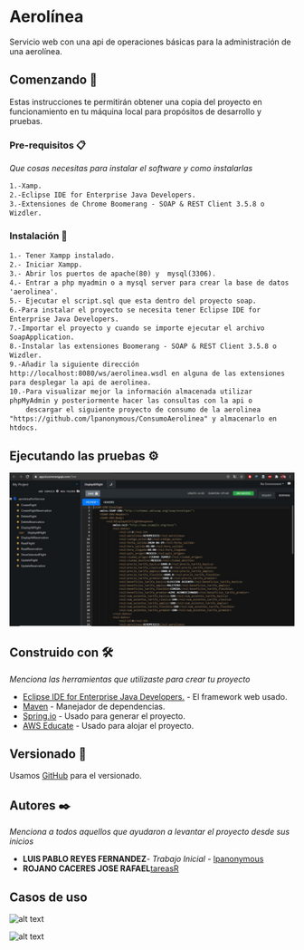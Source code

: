 # Aerolínea

Servicio web con una api de operaciones básicas para la administración de una aerolínea.

## Comenzando 🚀

Estas instrucciones te permitirán obtener una copia del proyecto en funcionamiento en tu máquina local para propósitos de desarrollo y pruebas.


### Pre-requisitos 📋

_Que cosas necesitas para instalar el software y como instalarlas_

```
1.-Xamp.
2.-Eclipse IDE for Enterprise Java Developers.
3.-Extensiones de Chrome Boomerang - SOAP & REST Client 3.5.8 o Wizdler.
```

### Instalación 🔧

```
1.- Tener Xampp instalado.
2.- Iniciar Xampp.
3.- Abrir los puertos de apache(80) y  mysql(3306).
4.- Entrar a php myadmin o a mysql server para crear la base de datos 'aerolinea'. 
5.- Ejecutar el script.sql que esta dentro del proyecto soap.
6.-Para instalar el proyecto se necesita tener Eclipse IDE for Enterprise Java Developers.
7.-Importar el proyecto y cuando se importe ejecutar el archivo SoapApplication.
8.-Instalar las extensiones Boomerang - SOAP & REST Client 3.5.8 o Wizdler.
9.-Añadir la siguiente dirección http://localhost:8080/ws/aerolinea.wsdl en alguna de las extensiones para desplegar la api de aerolinea.
10.-Para visualizar mejor la información almacenada utilizar phpMyAdmin y posteriormente hacer las consultas con la api o
    descargar el siguiente proyecto de consumo de la aerolinea "https://github.com/lpanonymous/ConsumoAerolinea" y almacenarlo en htdocs.
```

## Ejecutando las pruebas ⚙️
![alt text](https://github.com/lpanonymous/Aerolinea/blob/master/images/boomerang.JPG)
   
## Construido con 🛠️

_Menciona las herramientas que utilizaste para crear tu proyecto_

* [Eclipse IDE for Enterprise Java Developers.](https://www.eclipse.org/downloads/packages/release/2018-12/r/eclipse-ide-enterprise-java-developers) - El framework web usado.
* [Maven](https://maven.apache.org/) - Manejador de dependencias.
* [Spring.io](https://start.spring.io/) - Usado para generar el proyecto.
* [AWS Educate](https://aws.amazon.com/education/awseducate/) - Usado para alojar el proyecto.

## Versionado 📌

Usamos [GitHub](https://github.com/lpanonymous/Aerolinea.git) para el versionado.

## Autores ✒️

_Menciona a todos aquellos que ayudaron a levantar el proyecto desde sus inicios_

* **LUIS PABLO REYES FERNANDEZ**- *Trabajo Inicial* - [lpanonymous](https://github.com/lpanonymous/Aerolinea.git)
* **ROJANO CACERES JOSE RAFAEL**[tareasR](https://github.com/tareasR)

## Casos de uso

![alt text](https://github.com/lpanonymous/Aerolinea/blob/master/Cliente.JPG)

![alt text](https://github.com/lpanonymous/Aerolinea/blob/master/administrador.JPG)
